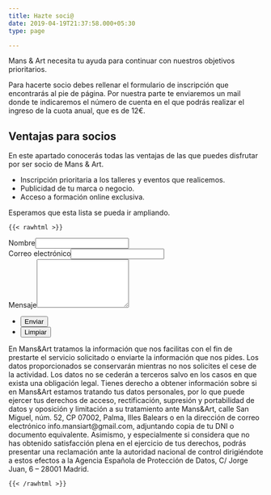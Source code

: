 ```yaml
---
title: Hazte soci@
date: 2019-04-19T21:37:58.000+05:30
type: page

---
```

Mans & Art necesita tu ayuda para continuar con nuestros objetivos prioritarios.

Para hacerte socio debes rellenar el formulario de inscripción que encontrarás al pie de página. Por nuestra parte te enviaremos un mail donde te indicaremos el número de cuenta en el que podrás realizar el ingreso de la cuota anual, que es de 12€.

## Ventajas para socios

En este apartado conocerás todas las ventajas de las que puedes disfrutar por ser socio de Mans & Art.

* Inscripción prioritaria a los talleres y eventos que realicemos.
* Publicidad de tu marca o negocio.
* Acceso a formación online exclusiva.

Esperamos que esta lista se pueda ir ampliando.

    {{< rawhtml >}}

<section id="contact">

<div class="inner">

<section><form method="post" action="[https://formspree.io/info.mansiart@gmail.com](https://formspree.io/info.mansiart@gmail.com "https://formspree.io/info.mansiart@gmail.com")">

<div class="field"><label for="name">Nombre</label><input type="text" name="name" id="name"></div>

<div class="field"><label for="email">Correo electrónico</label><input type="text" name="email" id="email"></div>

<div class="field"><label for="message">Mensaje</label><textarea name="message" id="message" rows="6"></textarea></div>

<ul class="actions"><li><input type="submit" value="Enviar" class="special"></li>

<li><input type="reset" value="Limpiar"></li></ul></form></section>

<p>En Mans&Art tratamos la información que nos facilitas con el fin de prestarte el servicio solicitado o enviarte la información que nos pides. Los datos proporcionados se conservarán mientras no nos solicites el cese de la actividad. Los datos no se cederán a terceros salvo en los casos en que exista una obligación legal. Tienes derecho a obtener información sobre si en Mans&Art estamos tratando tus datos personales, por lo que puede ejercer tus derechos de acceso, rectificación, supresión y portabilidad de datos y oposición y limitación a su tratamiento ante Mans&Art, calle San Miguel, núm. 52, CP 07002, Palma, Illes Balears o en la dirección de correo electrónico info.mansiart@gmail.com, adjuntando copia de tu DNI o documento equivalente. Asimismo, y especialmente si considera que no has obtenido satisfacción plena en el ejercicio de tus derechos, podrás presentar una reclamación ante la autoridad nacional de control dirigiéndote a estos efectos a la Agencia Española de Protección de Datos, C/ Jorge Juan, 6 – 28001 Madrid.</p>

</section>

    {{< /rawhtml >}}